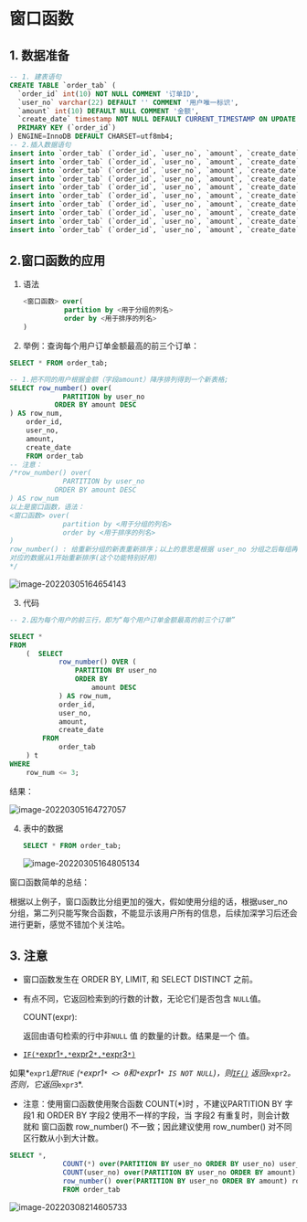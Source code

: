 # 窗口函数

## 1. 数据准备

```sql
-- 1. 建表语句
CREATE TABLE `order_tab` (
  `order_id` int(10) NOT NULL COMMENT '订单ID',
  `user_no` varchar(22) DEFAULT '' COMMENT '用户唯一标识',
  `amount` int(10) DEFAULT NULL COMMENT '金额',
  `create_date` timestamp NOT NULL DEFAULT CURRENT_TIMESTAMP ON UPDATE CURRENT_TIMESTAMP COMMENT '订单时间',
  PRIMARY KEY (`order_id`)
) ENGINE=InnoDB DEFAULT CHARSET=utf8mb4;
-- 2.插入数据语句
insert into `order_tab` (`order_id`, `user_no`, `amount`, `create_date`) values('0','001','100','2021-01-01 00:00:00');
insert into `order_tab` (`order_id`, `user_no`, `amount`, `create_date`) values('2','001','300','2021-01-02 00:00:00');
insert into `order_tab` (`order_id`, `user_no`, `amount`, `create_date`) values('3','001','500','2021-01-02 00:00:00');
insert into `order_tab` (`order_id`, `user_no`, `amount`, `create_date`) values('4','001','800','2021-01-03 00:00:00');
insert into `order_tab` (`order_id`, `user_no`, `amount`, `create_date`) values('5','001','900','2021-01-04 00:00:00');
insert into `order_tab` (`order_id`, `user_no`, `amount`, `create_date`) values('6','002','500','2021-01-03 00:00:00');
insert into `order_tab` (`order_id`, `user_no`, `amount`, `create_date`) values('7','002','600','2021-01-04 00:00:00');
insert into `order_tab` (`order_id`, `user_no`, `amount`, `create_date`) values('8','002','300','2021-01-10 00:00:00');
insert into `order_tab` (`order_id`, `user_no`, `amount`, `create_date`) values('9','002','800','2021-01-16 00:00:00');
insert into `order_tab` (`order_id`, `user_no`, `amount`, `create_date`) values('10','002','800','2021-01-22 00:00:00');
```

## 2.窗口函数的应用

1. 语法

   ```sql
   <窗口函数> over(
   			 partition by <用于分组的列名>
   			 order by <用于排序的列名>
   )
   ```

2. 举例：查询每个用户订单金额最高的前三个订单：

```sql
SELECT * FROM order_tab;

-- 1.把不同的用户根据金额（字段amount）降序排列得到一个新表格;
SELECT row_number() over(
			 PARTITION by user_no
		   ORDER BY amount DESC
) AS row_num,
	order_id,
	user_no,
	amount,
	create_date
	FROM order_tab
-- 注意：
/*row_number() over(
			 PARTITION by user_no
		   ORDER BY amount DESC
) AS row_num  
以上是窗口函数，语法：
<窗口函数> over(
			 partition by <用于分组的列名>
			 order by <用于排序的列名>
)
row_number() : 给重新分组的新表重新排序；以上的意思是根据 user_no 分组之后每组再按照 amount 字段从高到低进行排序，把每个 user_no 
对应的数据从1开始重新排序(这个功能特别好用)
*/
```

![image-20220305164654143](https://s2.loli.net/2022/03/05/3BnJOH29ebiQkT4.png)

3. 代码

```sql
-- 2.因为每个用户的前三行，即为“每个用户订单金额最高的前三个订单”

SELECT *
FROM
	(  SELECT
			row_number() OVER (
				PARTITION BY user_no
				ORDER BY
					amount DESC
			) AS row_num,
			order_id,
			user_no,
			amount,
			create_date
		FROM
			order_tab
	) t
WHERE
	row_num <= 3;
```

 结果：

![image-20220305164727057](https://s2.loli.net/2022/03/05/4WcrsAj9h7gNmyU.png)



4. 表中的数据

   ```sql
   SELECT * FROM order_tab;
   ```

   ![image-20220305164805134](https://s2.loli.net/2022/03/05/PmTnpZG4u6kiwCX.png)

窗口函数简单的总结：

根据以上例子，窗口函数比分组更加的强大，假如使用分组的话，根据user_no 分组，第二列只能写聚合函数，不能显示该用户所有的信息，后续加深学习后还会进行更新，感觉不错加个关注哈。

## 3. 注意

* 窗口函数发生在 ORDER BY, LIMIT, 和 SELECT DISTINCT 之前。

* 有点不同，它返回检索到的行数的计数，无论它们是否包含 `NULL`值。

  COUNT(expr):

  返回由语句检索的行中非`NULL` 值 的数量的计数。结果是一个 值。

* [`IF(*`expr1`*,*`expr2`*,*`expr3`*)`](https://dev.mysql.com/doc/refman/8.0/en/flow-control-functions.html#function_if)

如果*`expr1`*是`TRUE` (`*`expr1`* <> 0`和`*`expr1`* IS NOT NULL`)，则[`IF()`](https://dev.mysql.com/doc/refman/8.0/en/flow-control-functions.html#function_if) 返回*`expr2`*。否则，它返回*`expr3`*.



* 注意：使用窗口函数使用聚合函数 COUNT(\*)时 ，不建议PARTITION BY 字段1 和  ORDER BY 字段2 使用不一样的字段，当 字段2 有重复时，则会计数就和 窗口函数 row_number() 不一致；因此建议使用 row_number() 对不同区行数从小到大计数。

```sql
SELECT *,
			 COUNT(*) over(PARTITION BY user_no ORDER BY user_no) user_no_times,
			 COUNT(user_no) over(PARTITION BY user_no ORDER BY amount) amount_no_times,
			 row_number() over(PARTITION BY user_no ORDER BY amount) row_num
			 FROM order_tab
```

![image-20220308214605733](https://s2.loli.net/2022/03/09/SeabyzLvMo5rTij.png)

